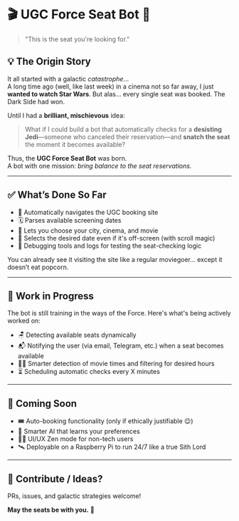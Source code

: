 # 🎬 UGC Force Seat Bot 👾

> "This is the seat you're looking for."

## 💡 The Origin Story

It all started with a galactic *catastrophe*…  
A long time ago (well, like last week) in a cinema not so far away, I just **wanted to watch Star Wars**. But alas… every single seat was booked. The Dark Side had won.

Until I had a **brilliant, mischievous** idea:  
> What if I could build a bot that automatically checks for a **desisting Jedi**—someone who canceled their reservation—and **snatch the seat** the moment it becomes available?

Thus, the **UGC Force Seat Bot** was born.  
A bot with one mission: _bring balance to the seat reservations._

---

## ✅ What’s Done So Far

- 🔎 Automatically navigates the UGC booking site
- 🗓 Parses available screening dates
- 🍿 Lets you choose your city, cinema, and movie
- 🤖 Selects the desired date even if it's off-screen (with scroll magic)
- 🧪 Debugging tools and logs for testing the seat-checking logic

You can already see it visiting the site like a regular moviegoer... except it doesn’t eat popcorn.

---

## 🚧 Work in Progress

The bot is still training in the ways of the Force. Here's what's being actively worked on:

- 🪑 Detecting available seats dynamically
- 📬 Notifying the user (via email, Telegram, etc.) when a seat becomes available
- 🕵️‍♂️ Smarter detection of movie times and filtering for desired hours
- ⏳ Scheduling automatic checks every X minutes

---

## 🔮 Coming Soon

- 🎟 Auto-booking functionality (only if ethically justifiable 😉)
- 🧠 Smarter AI that learns your preferences
- 🧘‍♂️ UI/UX Zen mode for non-tech users
- 🛰 Deployable on a Raspberry Pi to run 24/7 like a true Sith Lord

---

## 💬 Contribute / Ideas?

PRs, issues, and galactic strategies welcome!

**May the seats be with you.** 🍿
